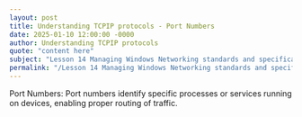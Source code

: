 ```yaml
---
layout: post
title: Understanding TCPIP protocols - Port Numbers
date: 2025-01-10 12:00:00 -0000
author: Understanding TCPIP protocols
quote: "content here"
subject: "Lesson 14 Managing Windows Networking standards and specifications"
permalink: "/Lesson 14 Managing Windows Networking standards and specifications/Understanding TCPIP protocols/Understanding TCPIP protocols - Port Numbers"
---
```


Port Numbers: Port numbers identify specific processes or services running on devices, enabling proper routing of traffic.
